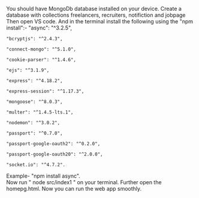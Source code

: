You should have MongoDb database installed on your device. Create a database with collections freelancers, recruiters, notifiction and jobpage
Then open VS code. And in the terminal install the following using the "npm install":-
    "async": "^3.2.5",
    
    "bcryptjs": "^2.4.3",
    
    "connect-mongo": "^5.1.0",
    
    "cookie-parser": "^1.4.6",
    
    "ejs": "^3.1.9",
    
    "express": "^4.18.2",
    
    "express-session": "^1.17.3",
    
    "mongoose": "^8.0.3",
    
    "multer": "^1.4.5-lts.1",
    
    "nodemon": "^3.0.2",
    
    "passport": "^0.7.0",
    
    "passport-google-oauth2": "^0.2.0",
    
    "passport-google-oauth20": "^2.0.0",
    
    "socket.io": "^4.7.2".   
    
Example- "npm install async".   
Now run " node src/index1 " on your terminal.
Further open the homepg.html.
Now you can run the web app smoothly.
